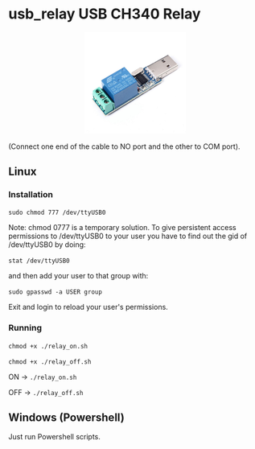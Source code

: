 # usb_relay USB CH340 Relay
<p align="center"><img src="usb_ch340_relay.jpg" width="40%"></p>
(Connect one end of the cable to NO port and the other to COM port).

## Linux
### Installation
```sudo chmod 777 /dev/ttyUSB0```

Note: chmod 0777 is a temporary solution. To give persistent access permissions to /dev/ttyUSB0 to your user you have to find out the gid of /dev/ttyUSB0 by doing:

```stat /dev/ttyUSB0```

and then add your user to that group with:

```sudo gpasswd -a USER group```

Exit and login to reload your user's permissions.

### Running

```chmod +x ./relay_on.sh```

```chmod +x ./relay_off.sh```

ON -> ```./relay_on.sh```

OFF -> ```./relay_off.sh```

## Windows (Powershell)

Just run Powershell scripts.

